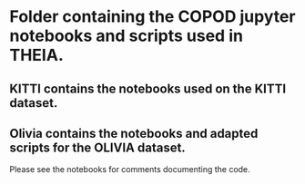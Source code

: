 # Folder containing the COPOD jupyter notebooks and scripts used in THEIA.
## KITTI contains the notebooks used on the KITTI dataset.
## Olivia contains the notebooks and adapted scripts for the OLIVIA dataset.

Please see the notebooks for comments documenting the code.